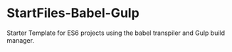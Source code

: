 # StartFiles-Babel-Gulp
Starter Template for ES6 projects using the babel transpiler and Gulp build manager.
